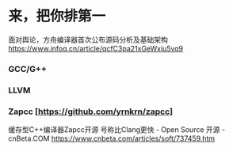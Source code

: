 
# 来，把你排第一

面对舆论，方舟编译器首次公布源码分析及基础架构 https://www.infoq.cn/article/qcfC3pa21xGeWxiu5vq9

### GCC/G++

### LLVM

### Zapcc [https://github.com/yrnkrn/zapcc]

缓存型C++编译器Zapcc开源 号称比Clang更快 - Open Source 开源 - cnBeta.COM
https://www.cnbeta.com/articles/soft/737459.htm
